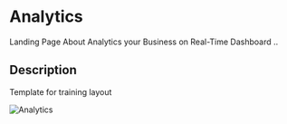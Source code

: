 # Analytics
Landing Page About Analytics your Business on Real-Time Dashboard ..

## Description
Template for training layout

![Analytics](https://figmatemplate.com/wp-content/uploads/2021/01/Free-Figma-Analytics-landing-page-template-758x426.jpg)
